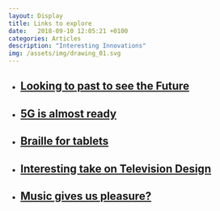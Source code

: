 ```yaml
---
layout: Display
title: Links to explore
date:   2018-09-10 12:05:21 +0100
categories: Articles 
description: "Interesting Innovations"
img: /assets/img/drawing_01.svg
---
```


<ul>
    <li>
        <a href="https://flipboard.com/@blaisezerega/5-books-about-the-past-that-predict-the-future-44ioqvjqz" target="_blank"><h2>Looking to past to see the Future</h2>
        </a>
    </li>
    <li>
        <a href="https://www.theverge.com/2018/9/7/17829270/5g-phone-cell-mobile-network-hardware" target="_blank"><h2>5G is almost ready</h2>
        </a>
    </li>
    <li>
        <a href="https://www.nytimes.com/2018/09/03/arts/tablet-devices-blind-braille.html" target="_blank"><h2>Braille for tablets</h2>
        </a>
    </li>
    <li>
        <a href="https://design-milk.com/loewe-bild-5-colour-code-bauhaus-television/?utm_source=feedly&utm_medium=webfeeds" target="_blank"><h2>Interesting take on Television Design</h2>
        </a>
    </li>
    <li>
        <a href="https://aeon.co/essays/its-hard-to-know-why-music-gives-pleasure-is-that-the-point?utm_source=pocket&utm_medium=email&utm_campaign=pockethits" target="_blank"><h2>Music gives us pleasure?</h2>
        </a>
    </li>
</ul>